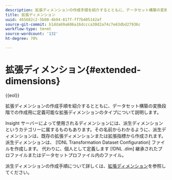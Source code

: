 ```yaml
---
description: 拡張ディメンションの作成手順を紹介するとともに、データセット構築の変換段階での作成用に定義可能な拡張ディメンションのタイプについて説明します。
title: 拡張ディメンション
uuid: 465682c2-5b08-4b94-817f-ff7b405142af
source-git-commit: b1dda69a606a16dccca30d2a74c7e63dbd27936c
workflow-type: tm+mt
source-wordcount: '132'
ht-degree: 70%

---
```



# 拡張ディメンション{#extended-dimensions}

{{eol}}

拡張ディメンションの作成手順を紹介するとともに、データセット構築の変換段階での作成用に定義可能な拡張ディメンションのタイプについて説明します。

Insight サーバーによって使用されるディメンションには、派生ディメンションというカテゴリーに属するものもあります。その名前からわかるように、派生ディメンションは、既存の拡張ディメンションまたは拡張指標から作成されます。派生ディメンションは、 [!DNL Transformation Dataset Configuration] ファイルを作成します。 代わりに、個人として定義します [!DNL .dim] 継承されたプロファイルまたはデータセットプロファイル内のファイル。

派生ディメンションの作成手順について詳しくは、[拡張ディメンション](https://experienceleague.adobe.com/docs/data-workbench/using/client/admin-ui/profile-mgr/c-dvrd-dim.html)を参照してください。
